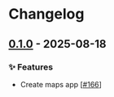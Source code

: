 # Changelog

## [0.1.0](https://github.com/opencloud-eu/web-extensions/releases/tag/maps-v0.1.0) - 2025-08-18

### ✨ Features

- Create maps app [[#166](https://github.com/opencloud-eu/web-extensions/pull/166)]
